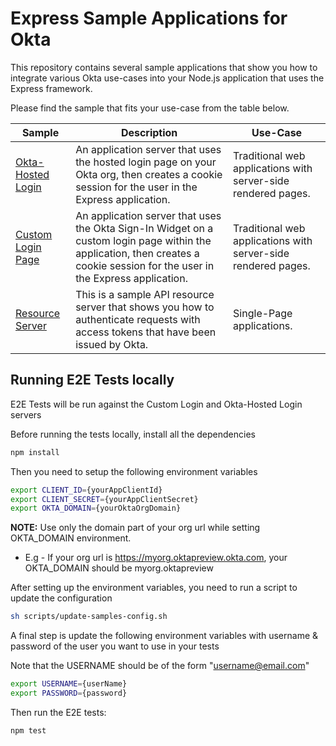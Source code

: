 # Express Sample Applications for Okta

This repository contains several sample applications that show you how to integrate various Okta use-cases into your Node.js application that uses the Express framework.

Please find the sample that fits your use-case from the table below.

| Sample | Description | Use-Case |
|--------|-------------|----------|
| [Okta-Hosted Login](/okta-hosted-login) | An application server that uses the hosted login page on your Okta org, then creates a cookie session for the user in the Express application. | Traditional web applications with server-side rendered pages. |
| [Custom Login Page](/custom-login) | An application server that uses the Okta Sign-In Widget on a custom login page within the application, then creates a cookie session for the user in the Express application. | Traditional web applications with server-side rendered pages. |
| [Resource Server](/resource-server) | This is a sample API resource server that shows you how to authenticate requests with access tokens that have been issued by Okta. | Single-Page applications. |

## Running E2E Tests locally

E2E Tests will be run against the Custom Login and Okta-Hosted Login servers

Before running the tests locally, install all the dependencies
```bash
npm install
```
Then you need to setup the following environment variables

```bash
export CLIENT_ID={yourAppClientId}
export CLIENT_SECRET={yourAppClientSecret}
export OKTA_DOMAIN={yourOktaOrgDomain}
```

**NOTE:** Use only the domain part of your org url while setting OKTA_DOMAIN environment.

* E.g - If your org url is https://myorg.oktapreview.okta.com, your OKTA_DOMAIN should be myorg.oktapreview

After setting up the environment variables, you need to run a script to update the configuration

```bash
sh scripts/update-samples-config.sh
```
A final step is update the following environment variables with username & password of the user you want to use in your tests

Note that the USERNAME should be of the form "username@email.com"

```bash
export USERNAME={userName}
export PASSWORD={password}
```

Then run the E2E tests:

```bash
npm test
```
